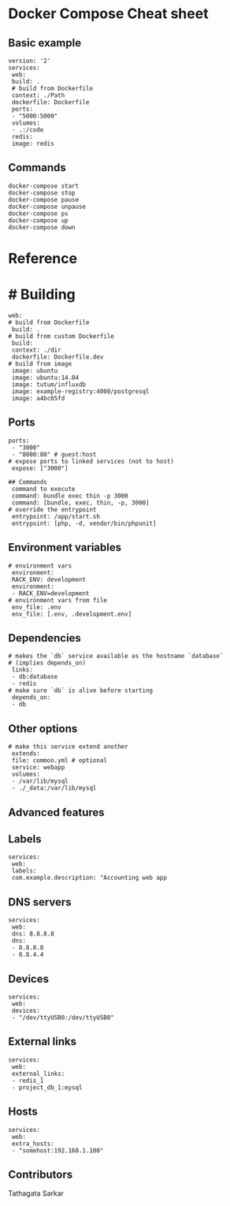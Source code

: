 # Docker Compose Cheat sheet

## Basic example

```
version: '2'
services:
 web:
 build: .
 # build from Dockerfile
 context: ./Path
 dockerfile: Dockerfile
 ports:
 - "5000:5000"
 volumes:
 - .:/code
 redis:
 image: redis
```

## Commands


```
docker-compose start
docker-compose stop
docker-compose pause
docker-compose unpause
docker-compose ps
docker-compose up
docker-compose down
```

# Reference

# # Building

```
web:
# build from Dockerfile
 build: .
# build from custom Dockerfile
 build:
 context: ./dir
 dockerfile: Dockerfile.dev
# build from image
 image: ubuntu
 image: ubuntu:14.04
 image: tutum/influxdb
 image: example-registry:4000/postgresql
 image: a4bc65fd
```

## Ports

```
ports:
 - "3000"
 - "8000:80" # guest:host
# expose ports to linked services (not to host)
 expose: ["3000"]
 
## Commands
 command to execute
 command: bundle exec thin -p 3000
 command: [bundle, exec, thin, -p, 3000]
# override the entrypoint
 entrypoint: /app/start.sh
 entrypoint: [php, -d, vendor/bin/phpunit]
```

## Environment variables

```
# environment vars
 environment:
 RACK_ENV: development
 environment:
 - RACK_ENV=development
# environment vars from file
 env_file: .env
 env_file: [.env, .development.env]
```

## Dependencies

```
# makes the `db` service available as the hostname `database`
# (implies depends_on)
 links:
 - db:database
 - redis
# make sure `db` is alive before starting
 depends_on:
 - db
```

## Other options

```
# make this service extend another
 extends:
 file: common.yml # optional
 service: webapp
 volumes:
 - /var/lib/mysql
 - ./_data:/var/lib/mysql
```

## Advanced features

## Labels

```
services:
 web:
 labels:
 com.example.description: "Accounting web app
```

## DNS servers

```
services:
 web:
 dns: 8.8.8.8
 dns:
 - 8.8.8.8
 - 8.8.4.4
```

## Devices

```
services:
 web:
 devices:
 - "/dev/ttyUSB0:/dev/ttyUSB0"
```

## External links

```
services:
 web:
 external_links:
 - redis_1
 - project_db_1:mysql
```

## Hosts

```
services:
 web:
 extra_hosts:
 - "somehost:192.168.1.100"
 ```
 
## Contributors

Tathagata Sarkar
